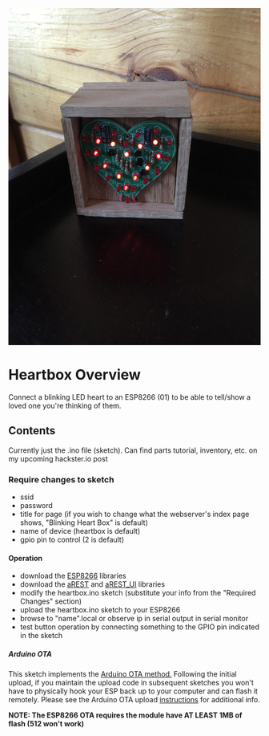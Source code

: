 ![blinking heart box](heartbox.jpg)
# Heartbox Overview
Connect a blinking LED heart to an ESP8266 (01) to be able to tell/show a loved one you're thinking of them.

## Contents
Currently just the .ino file (sketch). Can find parts tutorial, inventory, etc. on my upcoming hackster.io post 

### Require changes to sketch
-  ssid
-  password
-  title for page (if you wish to change what the webserver's index page shows, "Blinking Heart Box" is default)
-  name of device (heartbox is default)
-  gpio pin to control (2 is default)

#### Operation
-  download the [ESP8266](https://github.com/esp8266/Arduino) libraries
-  download the [aREST](https://github.com/marcoschwartz/aREST) and [aREST_UI](https://github.com/marcoschwartz/aREST_UI) libraries
-  modify the heartbox.ino sketch (substitute your info from the "Required Changes" section)
-  upload the heartbox.ino sketch to your ESP8266
-  browse to "name".local or observe ip in serial output in serial monitor
-  test button operation by connecting something to the GPIO pin indicated in the sketch

##### Arduino OTA
This sketch implements the [Arduino OTA method.](https://github.com/esp8266/Arduino/blob/master/doc/ota_updates/readme.md) Following the initial upload, if you maintain the upload code in subsequent sketches you won't have to physically hook your ESP back up to your computer and can flash it remotely. Please see the Arduino OTA upload [instructions](https://github.com/esp8266/Arduino/blob/master/doc/ota_updates/readme.md#arduino-ide) for additional info. 

**NOTE: The ESP8266 OTA requires the module have AT LEAST 1MB of flash (512 won't work)**
